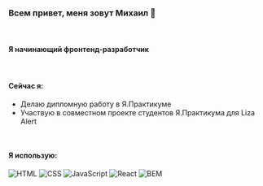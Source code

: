 ### Всем привет, меня зовут Михаил 👋
<br>

#### Я начинающий фронтенд-разработчик
<br>

#### Сейчас я:
* Делаю дипломную работу в Я.Практикуме
* Участвую в совместном проекте студентов Я.Практикума для Liza Alert
<br>

#### Я использую:
![HTML](https://img.shields.io/badge/HTML-000000?style=for-the-badge&logo=html5)
![CSS](https://img.shields.io/badge/CSS-000000?style=for-the-badge&logo=css3)
![JavaScript](https://img.shields.io/badge/JavaScript-000000?style=for-the-badge&logo=javascript)
![React](https://img.shields.io/badge/React-000000?style=for-the-badge&logo=react)
![BEM](https://img.shields.io/badge/BEM-000000?style=for-the-badge&logo=bem)
